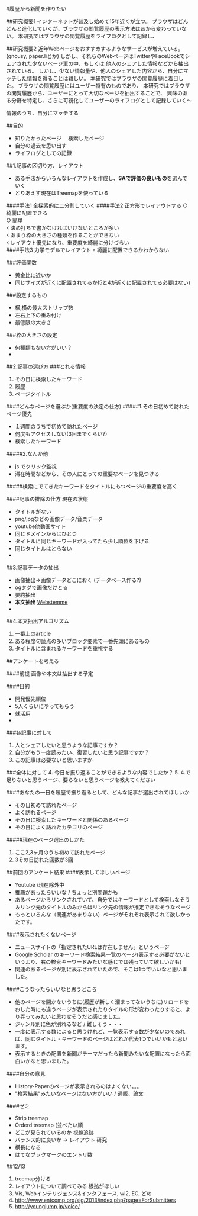 #履歴から新聞を作りたい

##研究概要1
インターネットが普及し始めて15年近くが立つ。
ブラウザはどんどんと進化していくが、ブラウザの閲覧履歴の表示方法は昔から変わっていない。
本研究ではブラウザの閲覧履歴をライフログとして記録し、


##研究概要2
近年Webページをおすすめするようなサービスが増えている。(gnousy, paper.liとか)
しかし、それらのWebページはTwitterやFaceBookでシェアされた少ないページ軍の中、もしくは
他人のシェアした情報などから抽出されている。
しかし、少ない情報量や、他人のシェアした内容から、自分にマッチした情報を得ることは難しい。
本研究ではブラウザの閲覧履歴に着目した。
ブラウザの閲覧履歴にはユーザー特有のものであり、
本研究ではブラウザの閲覧履歴から、ユーザーにとって大切なページを抽出することで、
興味のある分野を特定し、さらに可視化してユーザーのライフログとして記録していく〜

情報のうち、自分にマッチする

##目的
* 知りたかったページ 　検索したページ
* 自分の過去を思い出す
* ライフログとしての記録

##1.記事の区切り方、レイアウト
* ある手法からいろんなレイアウトを作成し、**SAで評価の良いもの**を選んでいく
* とりあえず現在はTreemapを使っている

####手法1 全探索的に二分割していく
####手法2 正方形でレイアウトする
○ 綺麗に配置できる  
○ 簡単  
☓ 決め打ちで書かなければいけないところが多い  
☓ あまり枠の大きさの種類を作ることができない  
☓ レイアウト優先になり、重要度を綺麗に分けづらい  
####手法3 力学モデルでレイアウト
☓ 綺麗に配置できるかわからない


###評価関数
- 黄金比に近いか
- 同じサイズが近くに配置されてるか(5と4が近くに配置されてる必要はない)


###設定するもの
- 横,横の最大ストリップ数
- 左右上下の重み付け
- 最低限の大きさ
 
###枠の大きさの設定
- 何種類もない方がいい？
- 


##2.記事の選び方
###とれる情報
1. その日に検索したキーワード
2. 履歴
3. ページタイトル



####どんなページを選ぶか(重要度の決定の仕方)
#####1.その日初めて訪れたページ優先
* １週間のうちで初めて訪れたページ
* 何度もアクセスしない(3回までくらい?)
* 検索したキーワード

#####2.なんか他
* js でクリック監視
* 滞在時間などから、その人にとっての重要なページを見つける

#####検索にでてきたキーワードをタイトルにもつページの重要度を高く

####記事の排除の仕方  現在の状態
* タイトルがない
* png/jpgなどの画像データ/音楽データ
* youtube他動画サイト
* 同じドメインからはひとつ
* タイトルに同じキーワードが入ってたら少し順位を下げる
* 同じタイトルはとらない 
* 

##3.記事データの抽出
* 画像抽出->画像データどこにおく (データベース作る?)
* ogタグで画像だけとる
* 要約抽出
* **本文抽出** 
	[Webstemme](http://www.unixuser.org/~euske/python/webstemmer/index-j.html)
* 

##4.本文抽出アルゴリズム
1. 一番上のarticle
2. ある程度句読点の多いブロック要素で一番先頭にあるもの
3. タイトルに含まれるキーワードを重視する


##アンケートを考える

####前提
画像や本文は抽出する予定

####目的
- 開発優先順位
- 5人くらいにやってもらう
- 就活用
- 


###各記事に対して
1. 人とシェアしたいと思うような記事ですか？
3. 自分がもう一度読みたい、復習したいと思う記事ですか？
4. この記事は必要ないと思いますか

###全体に対して
4. 今日を振り返ることができるような内容でしたか？
5. 4.で足りないと思うページ、要らないと思うページを教えてください

####あなたの一日を履歴で振り返るとして、どんな記事が選出されてほしいか
* その日初めて訪れたページ
* よく訪れるページ
* その日に検索したキーワードと関係のあるページ
* その日によく訪れたカテゴリのページ

#####現在のページ選出のしかた
1. ここ2,3ヶ月のうち初めて訪れたページ
2. 3その日訪れた回数が3回



##前回のアンケート結果
####表示してほしいページ
- Youtube /現在除外中
- 推薦があったらいいな / ちょっと別問題かも
- あるページからリンクされていて、自分ではキーワードとして検索しなそう＆リンク元のタイトルのみからはリンク先の情報が推定できなそうなページ
- もっといろんな（関連があまりない）ページがそれぞれ表示されて欲しかったです。

####表示されたくないページ
- ニュースサイトの「指定されたURLは存在しません」というページ
- Google Scholar のキーワード検索結果一覧のページ(表示する必要がないというより、右の検索キーワードみたいな感じでは残っていて欲しいかも) 
- 関連のあるページが別に表示されていたので、そこは1つでいいなと思いました。

####こうなったらいいなと思うところ
- 他のページを開かないうちに(履歴が新しく溜まってないうちに)リロードをおした時にも違うページが表示されたりタイルの形が変わったりすると、より弄ってみたいと思わせそうだと感じました。
- ジャンル別に色が別れるなど / 難しそう・・・
- 一度に表示する数によると思うけれど、一覧表示する数が少ないのであれば、同じタイトル・キーワードのページはどれか代表1つでいいかもと思います。
- 表示するときの配置を新聞がテーマだったら新聞みたいな配置になったら面白いかなと思いました。


####自分の意見
- History-Paperのページが表示されるのはよくない。。。
- "検索結果"みたいなページはない方がいい / 通販、論文



####ゼミ
- Strip treemap
- Orderd treemap (並べたい順
- どこが見られているのか 視線追跡
- バランス的に良いか -> レイアウト 研究
- 横長になる
- はてなブックマークのエントリ数



##12/13 
1. treemap分ける
2. レイアウトについて調べてみる 根拠がほしい
3. Vis, Webインテリジェンス&インタフェース, wi2, EC, どの
4. http://www.entcomp.org/sig/2013/index.php?page=ForSubmitters
5. http://youngjump.jp/voice/

